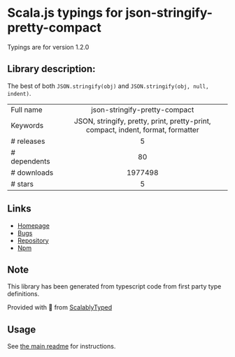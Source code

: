 
# Scala.js typings for json-stringify-pretty-compact

Typings are for version 1.2.0

## Library description:
The best of both `JSON.stringify(obj)` and `JSON.stringify(obj, null, indent)`.

|                    |                 |
| ------------------ | :-------------: |
| Full name          | json-stringify-pretty-compact |
| Keywords           | JSON, stringify, pretty, print, pretty-print, compact, indent, format, formatter |
| # releases         | 5 |
| # dependents       | 80 |
| # downloads        | 1977498 |
| # stars            | 5 |

## Links
- [Homepage](https://github.com/lydell/json-stringify-pretty-compact#readme)
- [Bugs](https://github.com/lydell/json-stringify-pretty-compact/issues)
- [Repository](https://github.com/lydell/json-stringify-pretty-compact)
- [Npm](https://www.npmjs.com/package/json-stringify-pretty-compact)
    


## Note
This library has been generated from typescript code from first party type definitions.

Provided with :purple_heart: from [ScalablyTyped](https://github.com/oyvindberg/ScalablyTyped)

## Usage
See [the main readme](../../readme.md) for instructions.



